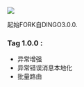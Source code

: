 ![](http://168.138.200.57/betula.jpg)

起始FORK自DINGO3.0.0.

### Tag 1.0.0 :
* 异常增强
* 异常错误消息本地化
* 批量路由
